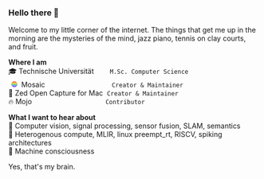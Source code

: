 ### Hello there 👋
Welcome to my little corner of the internet. The things that get me up in the morning are the mysteries of the mind, jazz piano, tennis on clay courts, and fruit. 

**Where I am**  
🎓 Technische Universität &emsp;&emsp;`M.Sc. Computer Science`  
<img src="images/mosaic-icon.svg" width="18" height="18">&nbsp;&nbsp;Mosaic &emsp;&emsp;&emsp;&emsp;&emsp;&emsp;&emsp;&emsp;&emsp;&nbsp;`Creator & Maintainer`  
📸 Zed Open Capture for Mac &nbsp;`Creator & Maintainer`  
🔥 Mojo &emsp;&emsp;&emsp;&emsp;&emsp;&emsp;&emsp;&emsp;&emsp;&emsp;&nbsp;`Contributor`

**What I want to hear about**  
🤖 Computer vision, signal processing, sensor fusion, SLAM, semantics  
🔭 Heterogenous compute, MLIR, linux preempt_rt, RISCV, spiking architectures  
🔮 Machine consciousness  

Yes, that's my brain.
